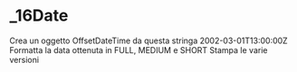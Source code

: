 # _16Date

Crea un oggetto OffsetDateTime da questa stringa 2002-03-01T13:00:00Z
Formatta la data ottenuta in FULL, MEDIUM e SHORT
Stampa le varie versioni
